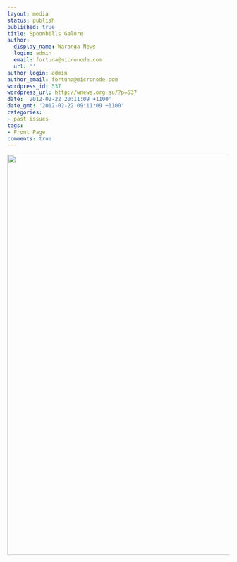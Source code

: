 ```yaml
---
layout: media
status: publish
published: true
title: Spoonbills Galore
author:
  display_name: Waranga News
  login: admin
  email: fortuna@micronode.com
  url: ''
author_login: admin
author_email: fortuna@micronode.com
wordpress_id: 537
wordpress_url: http://wnews.org.au/?p=537
date: '2012-02-22 20:11:09 +1100'
date_gmt: '2012-02-22 09:11:09 +1100'
categories:
- past-issues
tags:
- Front Page
comments: true
---
```


<a href="{{ site.url }}/images/2012/02/frontpage-20120223.pdf"><img class="alignnone size-full wp-image-534" title="Front Page - 23 February, 2012" src="{{ site.url }}/images/2012/02/frontpage-20120223.png" alt="" width="624" height="907" /></a>
